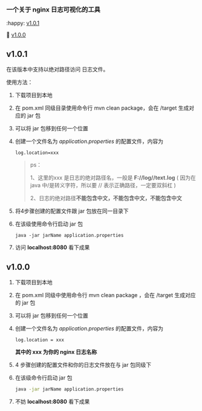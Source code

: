 ### 一个关于 nginx 日志可视化的工具



:happy: <a href="#v1.0.1">v1.0.1</a>

:slightly_smiling_face: <a href="#v1.0.0">v1.0.0</a>



## v1.0.1

在该版本中支持以绝对路径访问 日志文件。

使用方法：

1. 下载项目到本地

2. 在 pom.xml 同级目录使用命令行 mvn clean package，会在 /target 生成对应的 jar 包

3. 可以将 jar 包移到任何一个位置

4. 创建一个文件名为 *application.properties* 的配置文件，内容为

   ~~~properties
   log.location=xxx
   ~~~

   > ps：
   >
   > 1、这里的xxx 是日志的绝对路径名，一般是 **F://log//text.log**  ( 因为在 java 中/是转义字符，所以要 // 表示正确路径，一定要双斜杠 )
   >
   > 2、日志的绝对路径**不能包含中文，不能包含中文，不能包含中文**

5. 将4步骤创建的配置文件跟 jar 包放在同一目录下

6. 在该级使用命令行启动 jar 包

   ~~~base
   java -jar jarName application.properties
   ~~~

7. 访问 **localhost:8080** 看下成果





## v1.0.0

1. 下载项目到本地

2. 在 pom.xml 同级中使用命令行 mvn clean package ，会在 /target 生成对应的 jar 包

3. 可以将 jar 包移到任何一个位置 

4. 创建一个文件名为 *application.properties* 的配置文件，内容为

   ~~~properties
   log.location = xxx
   ~~~

   **其中的 xxx 为你的 nginx 日志名称**

5. 4 步骤创建的配置文件和你的日志文件放在与 jar 包同级下

6. 在该级命令行启动 jar 包

   ~~~cmd
   java -jar jarName application.properties
   ~~~

7. 不妨 **localhost:8080** 看下成果